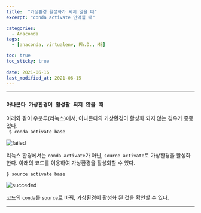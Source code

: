 ```yaml
---
title:  "가상환경 활성화가 되지 않을 때"
excerpt: "conda activate 안먹힐 때"

categories:
  - Anaconda
tags:
  - [anaconda, virtualenv, Ph.D., ME]

toc: true
toc_sticky: true
 
date: 2021-06-16
last_modified_at: 2021-06-15
---
```


---

### __`아나콘다 가상환경이 활성활 되지 않을 때`__

아래와 같이 우분투(리눅스)에서, 아나콘다의 가상환경이 활성화 되지 않는 경우가 종종 있다.  
``` $ conda activate base```

![failed](/assets/images/2021-06-10-source-activate/error.png)

리눅스 환경에서는 ```conda activate```가 아닌, ```source activate```로 가상환경을 활성화한다. 아래의 코드를 이용하여 가상환경을 활성화할 수 있다.  

```$ source activate base ```

![succeded](/assets/images/2021-06-10-source-activate/source_activate.png)

코드의 ```conda```를 ```source```로 바꿔, 가상환경이 활성화 된 것을 확인할 수 있다.

---